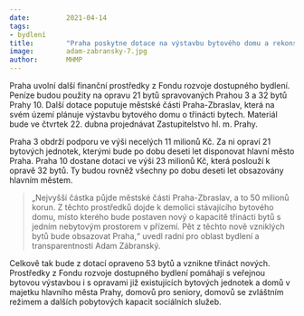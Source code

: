 ```yaml
---
date:         2021-04-14
tags:         
- bydlení
title:        "Praha poskytne dotace na výstavbu bytového domu a rekonstrukce bytového fondu městských částí"
image: 	      adam-zabransky-7.jpg
author:       MHMP
---
```


Praha uvolní další finanční prostředky z Fondu rozvoje dostupného bydlení. Peníze budou použity na opravu 21 bytů spravovaných Prahou 3 a 32 bytů Prahy 10. Další dotace poputuje městské části Praha-Zbraslav, která na svém území plánuje výstavbu bytového domu o třinácti bytech. Materiál bude ve čtvrtek 22. dubna projednávat Zastupitelstvo hl. m. Prahy.

Praha 3 obdrží podporu ve výši necelých 11 milionů Kč. Za ni opraví 21 bytových jednotek, kterými bude po dobu deseti let disponovat hlavní město Praha. Praha 10 dostane dotaci ve výši 23 milionů Kč, která poslouží k opravě 32 bytů. Ty budou rovněž všechny po dobu deseti let obsazovány hlavním městem.

> „Nejvyšší částka půjde městské části Praha-Zbraslav, a to 50 milionů korun.  Z těchto prostředků dojde k demolici stávajícího bytového domu, místo kterého bude postaven nový o kapacitě třinácti bytů s jedním nebytovým prostorem v přízemí. Pět z těchto nově vzniklých bytů bude obsazovat Praha,“ uvedl radní pro oblast bydlení a transparentnosti Adam Zábranský.

Celkově tak bude z dotací opraveno 53 bytů a vznikne třináct nových. Prostředky z Fondu rozvoje dostupného bydlení pomáhají s veřejnou bytovou výstavbou i s opravami již existujících bytových jednotek a domů v majetku hlavního města Prahy, domovů pro seniory, domovů se zvláštním režimem a dalších pobytových kapacit sociálních služeb.
